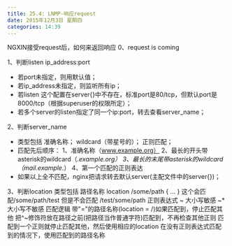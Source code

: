 ```yaml
---
title: 25.4: LNMP-响应request
date: 2015年12月3日 星期四
categories: 14:39
---
```

 
NGXIN接受request后，如何来返回响应
0、request is coming
 
1、判断listen ip_address:port
* 若port未指定，则用默认值；
* 若ip_address未指定，则监听所有ip；
* 若listen 这个配置在server{}中不存在，标准port是80/tcp，但默认port是8000/tcp（根据superuser的权限所定）；
* 若多个server的listen指定了同一个ip:port，转去查看server_name； 
2、判断server_name
* 类型包括
准确名称；
wildcard（带星号的）；
正则匹配；
* 匹配先后顺序：
1、准确名称（www.example.org）
2、最长的开头带asterisk的wildcard（*.example.org）
3、最长的末尾带asterisk的wildcard（mail.example.*）
4、第一个匹配的正则表达
* 如果以上全不匹配，nginx把请求转去默认server(主配文件中的server{})； 
3、判断location
类型包括
路径名称
location /some/path {
    ...
}
这个会匹配/some/path/test 但是不会匹配 /test/some/path
正则表达式
~ 大小写敏感
~* 大小写不敏感
匹配逻辑
带"="的路径名称(location = /)如果匹配到，停止匹配其他
把^~修饰符放在路径之前(把路径当作普通字符)匹配到，不再检查其他正则
匹配到一个正则就停止匹配其他，然后使用相应的location
在没有正则表达式匹配到的情况下，使用匹配到的路径名称
